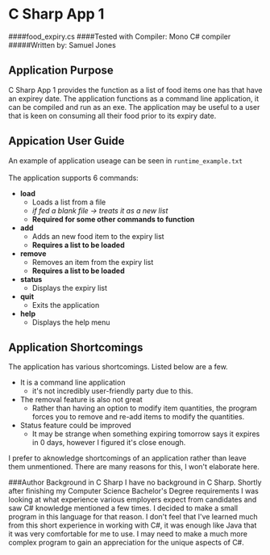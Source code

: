 # C Sharp App 1
####food_expiry.cs
####Tested with Compiler: Mono C# compiler
#####Written by: Samuel Jones
####

## Application Purpose
C Sharp App 1 provides the function as a list of food items one has that have an expirey date.
The application functions as a command line application, it can be compiled and run as an exe.
The application may be useful to a user that is keen on consuming all their food prior to its expiry date. 

## Appication User Guide
An example of application useage can be seen in `runtime_example.txt`\
\
The application supports 6 commands:
- **load**
  - Loads a list from a file
  - *if fed a blank file -> treats it as a new list*
  - **Required for some other commands to function**
- **add**
  - Adds an new food item to the expiry list
  - **Requires a list to be loaded**
- **remove**
  - Removes an item from the expiry list
  - **Requires a list to be loaded**
- **status**
  - Displays the expiry list
- **quit**
  - Exits the application
- **help**
  - Displays the help menu

## Application Shortcomings
The application has various shortcomings. Listed below are a few.
- It is a command line application
  - it's not incredibly user-friendly party due to this. 
- The removal feature is also not great
  - Rather than having an option to modify item quantities, the program forces you to remove and re-add items to modify the quantities. 
- Status feature could be improved
  - It may be strange when something expiring tomorrow says it expires in 0 days, however I figured it's close enough.

I prefer to aknowledge shortcomings of an application rather than leave them unmentioned. There are many reasons for this, I won't elaborate here.

###Author Background in C Sharp
I have no background in C Sharp. Shortly after finishing my Computer Science Bachelor's Degree requirements I was looking
at what experience various employers expect from candidates and saw C# knowledge mentioned a few times. I decided to make
a small program in this language for that reason. I don't feel that I've learned much from this short experience in working
with C#, it was enough like Java that it was very comfortable for me to use. I may need to make a much more complex program
to gain an appreciation for the unique aspects of C#.